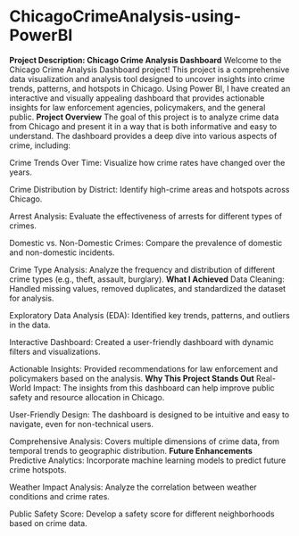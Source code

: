 # ChicagoCrimeAnalysis-using-PowerBI
**Project Description: Chicago Crime Analysis Dashboard**
Welcome to the Chicago Crime Analysis Dashboard project! This project is a comprehensive data visualization and analysis tool designed to uncover insights into crime trends, patterns, and hotspots in Chicago. Using Power BI, I have created an interactive and visually appealing dashboard that provides actionable insights for law enforcement agencies, policymakers, and the general public.
**Project Overview**
The goal of this project is to analyze crime data from Chicago and present it in a way that is both informative and easy to understand. The dashboard provides a deep dive into various aspects of crime, including:

Crime Trends Over Time: Visualize how crime rates have changed over the years.

Crime Distribution by District: Identify high-crime areas and hotspots across Chicago.

Arrest Analysis: Evaluate the effectiveness of arrests for different types of crimes.

Domestic vs. Non-Domestic Crimes: Compare the prevalence of domestic and non-domestic incidents.

Crime Type Analysis: Analyze the frequency and distribution of different crime types (e.g., theft, assault, burglary).
**What I Achieved**
Data Cleaning: Handled missing values, removed duplicates, and standardized the dataset for analysis.

Exploratory Data Analysis (EDA): Identified key trends, patterns, and outliers in the data.

Interactive Dashboard: Created a user-friendly dashboard with dynamic filters and visualizations.

Actionable Insights: Provided recommendations for law enforcement and policymakers based on the analysis.
**Why This Project Stands Out**
Real-World Impact: The insights from this dashboard can help improve public safety and resource allocation in Chicago.

User-Friendly Design: The dashboard is designed to be intuitive and easy to navigate, even for non-technical users.

Comprehensive Analysis: Covers multiple dimensions of crime data, from temporal trends to geographic distribution.
**Future Enhancements**
Predictive Analytics: Incorporate machine learning models to predict future crime hotspots.

Weather Impact Analysis: Analyze the correlation between weather conditions and crime rates.

Public Safety Score: Develop a safety score for different neighborhoods based on crime data.

